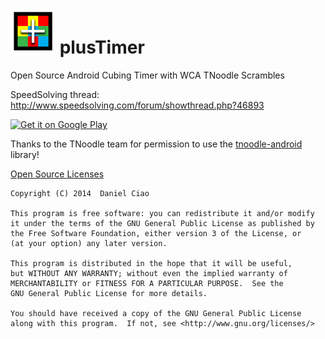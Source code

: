 ![Icon](./app/src/main/res/drawable-hdpi/ic_launcher.png) plusTimer
=========
Open Source Android Cubing Timer with WCA TNoodle Scrambles

SpeedSolving thread: http://www.speedsolving.com/forum/showthread.php?46893

[![Get it on Google Play](http://developer.android.com/images/brand/en_generic_rgb_wo_60.png)](https://play.google.com/store/apps/details?id=com.pluscubed.plustimer)

Thanks to the TNoodle team for permission to use the [tnoodle-android](https://github.com/cubing/tnoodle/tree/master/tnoodle-android) library!

[Open Source Licenses](./app/src/main/res/raw/open_source_licenses)


    Copyright (C) 2014  Daniel Ciao

    This program is free software: you can redistribute it and/or modify
    it under the terms of the GNU General Public License as published by
    the Free Software Foundation, either version 3 of the License, or
    (at your option) any later version.

    This program is distributed in the hope that it will be useful,
    but WITHOUT ANY WARRANTY; without even the implied warranty of
    MERCHANTABILITY or FITNESS FOR A PARTICULAR PURPOSE.  See the
    GNU General Public License for more details.

    You should have received a copy of the GNU General Public License
    along with this program.  If not, see <http://www.gnu.org/licenses/>

